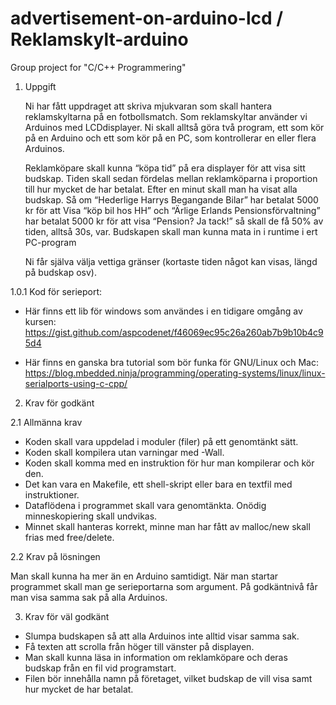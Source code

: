 # advertisement-on-arduino-lcd / Reklamskylt-arduino

 Group project for "C/C++ Programmering"

1. Uppgift

    Ni har fått uppdraget att skriva mjukvaran som skall hantera reklamskyltarna
på en fotbollsmatch. Som reklamskyltar använder vi Arduinos med LCDdisplayer.
Ni skall alltså göra två program, ett som kör på en Arduino och ett som kör
på en PC, som kontrollerar en eller flera Arduinos.

    Reklamköpare skall kunna “köpa tid” på era displayer för att visa sitt budskap. 
Tiden skall sedan fördelas mellan reklamköparna i proportion till hur mycket de har
betalat. Efter en minut skall man ha visat alla budskap. Så om
“Hederlige Harrys Begangande Bilar” har betalat 5000 kr för att Visa “köp bil
hos HH” och “Ärlige Erlands Pensionsförvaltning” har betalat 5000 kr för att
visa “Pension? Ja tack!” så skall de få 50% av tiden, alltså 30s, var.
Budskapen skall man kunna mata in i runtime i ert PC-program

    Ni får själva välja vettiga gränser (kortaste tiden något kan visas, längd på
budskap osv).

1.0.1 Kod för serieport:

- Här finns ett lib för windows som användes i en tidigare omgång av kursen:
https://gist.github.com/aspcodenet/f46069ec95c26a260ab7b9b10b4c95d4

- Här finns en ganska bra tutorial som bör funka för GNU/Linux och Mac:
https://blog.mbedded.ninja/programming/operating-systems/linux/linux-serialports-using-c-cpp/


2. Krav för godkänt

2.1 Allmänna krav

- Koden skall vara uppdelad i moduler (filer) på ett genomtänkt sätt.
- Koden skall kompilera utan varningar med -Wall.
- Koden skall komma med en instruktion för hur man kompilerar och kör den.
- Det kan vara en Makefile, ett shell-skript eller bara en textfil med instruktioner.
- Dataflödena i programmet skall vara genomtänkta. Onödig minneskopiering
skall undvikas.
- Minnet skall hanteras korrekt, minne man har fått av malloc/new skall frias
med free/delete.

2.2 Krav på lösningen

Man skall kunna ha mer än en Arduino samtidigt. 
När man startar programmet skall man ge serieportarna som argument. 
På godkäntnivå får man visa samma sak på alla Arduinos.


3. Krav för väl godkänt

- Slumpa budskapen så att alla Arduinos inte alltid visar samma sak.
- Få texten att scrolla från höger till vänster på displayen.
- Man skall kunna läsa in information om reklamköpare och deras budskap
från en fil vid programstart. 
- Filen bör innehålla namn på företaget, vilket
budskap de vill visa samt hur mycket de har betalat.
